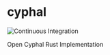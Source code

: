 # cyphal

![Continuous Integration](https://github.com/sigmasystems/cyphal/workflows/Continuous%20Integration/badge.svg)

Open Cyphal Rust Implementation
